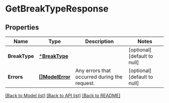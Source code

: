 # GetBreakTypeResponse

## Properties
Name | Type | Description | Notes
------------ | ------------- | ------------- | -------------
**BreakType** | [***BreakType**](BreakType.md) |  | [optional] [default to null]
**Errors** | [**[]ModelError**](Error.md) | Any errors that occurred during the request. | [optional] [default to null]

[[Back to Model list]](../README.md#documentation-for-models) [[Back to API list]](../README.md#documentation-for-api-endpoints) [[Back to README]](../README.md)

